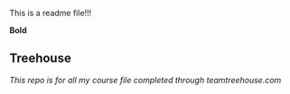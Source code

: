 This is a readme file!!!

**Bold** 

## Treehouse

*This repo is for all my course file completed through teamtreehouse.com*
